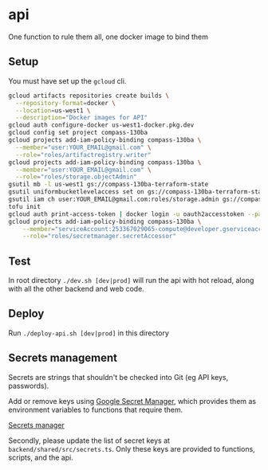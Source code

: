 # api

One function to rule them all, one docker image to bind them

## Setup

You must have set up the `gcloud` cli.

```bash
gcloud artifacts repositories create builds \
  --repository-format=docker \
  --location=us-west1 \
  --description="Docker images for API"
gcloud auth configure-docker us-west1-docker.pkg.dev
gcloud config set project compass-130ba
gcloud projects add-iam-policy-binding compass-130ba \
  --member="user:YOUR_EMAIL@gmail.com" \
  --role="roles/artifactregistry.writer"
gcloud projects add-iam-policy-binding compass-130ba \
  --member="user:YOUR_EMAIL@gmail.com" \
  --role="roles/storage.objectAdmin"
gsutil mb -l us-west1 gs://compass-130ba-terraform-state
gsutil uniformbucketlevelaccess set on gs://compass-130ba-terraform-state
gsutil iam ch user:YOUR_EMAIL@gmail.com:roles/storage.admin gs://compass-130ba-terraform-state
tofu init
gcloud auth print-access-token | docker login -u oauth2accesstoken --password-stdin us-west1-docker.pkg.dev
gcloud projects add-iam-policy-binding compass-130ba \
    --member="serviceAccount:253367029065-compute@developer.gserviceaccount.com" \
    --role="roles/secretmanager.secretAccessor"

```

## Test

In root directory `./dev.sh [dev|prod]` will run the api with hot reload, along with all the other backend and web code.

## Deploy

Run `./deploy-api.sh [dev|prod]` in this directory

## Secrets management

Secrets are strings that shouldn't be checked into Git (eg API keys, passwords).

Add or remove keys using [Google Secret Manager](https://console.cloud.google.com/security/secret-manager), which provides them as environment variables to functions that require them.

[Secrets manager](https://console.cloud.google.com/security/secret-manager?project=polylove)

Secondly, please update the list of secret keys at `backend/shared/src/secrets.ts`. Only these keys are provided to functions, scripts, and the api.
